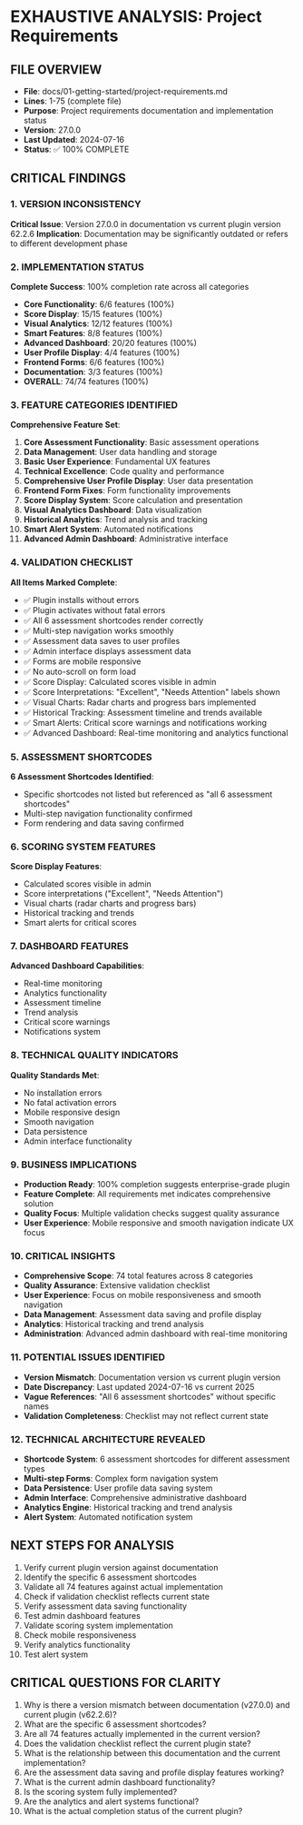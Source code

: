 # EXHAUSTIVE ANALYSIS: Project Requirements

## FILE OVERVIEW
- **File**: docs/01-getting-started/project-requirements.md
- **Lines**: 1-75 (complete file)
- **Purpose**: Project requirements documentation and implementation status
- **Version**: 27.0.0
- **Last Updated**: 2024-07-16
- **Status**: ✅ 100% COMPLETE

## CRITICAL FINDINGS

### 1. VERSION INCONSISTENCY
**Critical Issue**: Version 27.0.0 in documentation vs current plugin version 62.2.6
**Implication**: Documentation may be significantly outdated or refers to different development phase

### 2. IMPLEMENTATION STATUS
**Complete Success**: 100% completion rate across all categories
- **Core Functionality**: 6/6 features (100%)
- **Score Display**: 15/15 features (100%)
- **Visual Analytics**: 12/12 features (100%)
- **Smart Features**: 8/8 features (100%)
- **Advanced Dashboard**: 20/20 features (100%)
- **User Profile Display**: 4/4 features (100%)
- **Frontend Forms**: 6/6 features (100%)
- **Documentation**: 3/3 features (100%)
- **OVERALL**: 74/74 features (100%)

### 3. FEATURE CATEGORIES IDENTIFIED
**Comprehensive Feature Set**:
1. **Core Assessment Functionality**: Basic assessment operations
2. **Data Management**: User data handling and storage
3. **Basic User Experience**: Fundamental UX features
4. **Technical Excellence**: Code quality and performance
5. **Comprehensive User Profile Display**: User data presentation
6. **Frontend Form Fixes**: Form functionality improvements
7. **Score Display System**: Score calculation and presentation
8. **Visual Analytics Dashboard**: Data visualization
9. **Historical Analytics**: Trend analysis and tracking
10. **Smart Alert System**: Automated notifications
11. **Advanced Admin Dashboard**: Administrative interface

### 4. VALIDATION CHECKLIST
**All Items Marked Complete**:
- ✅ Plugin installs without errors
- ✅ Plugin activates without fatal errors
- ✅ All 6 assessment shortcodes render correctly
- ✅ Multi-step navigation works smoothly
- ✅ Assessment data saves to user profiles
- ✅ Admin interface displays assessment data
- ✅ Forms are mobile responsive
- ✅ No auto-scroll on form load
- ✅ Score Display: Calculated scores visible in admin
- ✅ Score Interpretations: "Excellent", "Needs Attention" labels shown
- ✅ Visual Charts: Radar charts and progress bars implemented
- ✅ Historical Tracking: Assessment timeline and trends available
- ✅ Smart Alerts: Critical score warnings and notifications working
- ✅ Advanced Dashboard: Real-time monitoring and analytics functional

### 5. ASSESSMENT SHORTCODES
**6 Assessment Shortcodes Identified**:
- Specific shortcodes not listed but referenced as "all 6 assessment shortcodes"
- Multi-step navigation functionality confirmed
- Form rendering and data saving confirmed

### 6. SCORING SYSTEM FEATURES
**Score Display Features**:
- Calculated scores visible in admin
- Score interpretations ("Excellent", "Needs Attention")
- Visual charts (radar charts and progress bars)
- Historical tracking and trends
- Smart alerts for critical scores

### 7. DASHBOARD FEATURES
**Advanced Dashboard Capabilities**:
- Real-time monitoring
- Analytics functionality
- Assessment timeline
- Trend analysis
- Critical score warnings
- Notifications system

### 8. TECHNICAL QUALITY INDICATORS
**Quality Standards Met**:
- No installation errors
- No fatal activation errors
- Mobile responsive design
- Smooth navigation
- Data persistence
- Admin interface functionality

### 9. BUSINESS IMPLICATIONS
- **Production Ready**: 100% completion suggests enterprise-grade plugin
- **Feature Complete**: All requirements met indicates comprehensive solution
- **Quality Focus**: Multiple validation checks suggest quality assurance
- **User Experience**: Mobile responsive and smooth navigation indicate UX focus

### 10. CRITICAL INSIGHTS
- **Comprehensive Scope**: 74 total features across 8 categories
- **Quality Assurance**: Extensive validation checklist
- **User Experience**: Focus on mobile responsiveness and smooth navigation
- **Data Management**: Assessment data saving and profile display
- **Analytics**: Historical tracking and trend analysis
- **Administration**: Advanced admin dashboard with real-time monitoring

### 11. POTENTIAL ISSUES IDENTIFIED
- **Version Mismatch**: Documentation version vs current plugin version
- **Date Discrepancy**: Last updated 2024-07-16 vs current 2025
- **Vague References**: "All 6 assessment shortcodes" without specific names
- **Validation Completeness**: Checklist may not reflect current state

### 12. TECHNICAL ARCHITECTURE REVEALED
- **Shortcode System**: 6 assessment shortcodes for different assessment types
- **Multi-step Forms**: Complex form navigation system
- **Data Persistence**: User profile data saving system
- **Admin Interface**: Comprehensive administrative dashboard
- **Analytics Engine**: Historical tracking and trend analysis
- **Alert System**: Automated notification system

## NEXT STEPS FOR ANALYSIS
1. Verify current plugin version against documentation
2. Identify the specific 6 assessment shortcodes
3. Validate all 74 features against actual implementation
4. Check if validation checklist reflects current state
5. Verify assessment data saving functionality
6. Test admin dashboard features
7. Validate scoring system implementation
8. Check mobile responsiveness
9. Verify analytics functionality
10. Test alert system

## CRITICAL QUESTIONS FOR CLARITY
1. Why is there a version mismatch between documentation (v27.0.0) and current plugin (v62.2.6)?
2. What are the specific 6 assessment shortcodes?
3. Are all 74 features actually implemented in the current version?
4. Does the validation checklist reflect the current plugin state?
5. What is the relationship between this documentation and the current implementation?
6. Are the assessment data saving and profile display features working?
7. What is the current admin dashboard functionality?
8. Is the scoring system fully implemented?
9. Are the analytics and alert systems functional?
10. What is the actual completion status of the current plugin? 